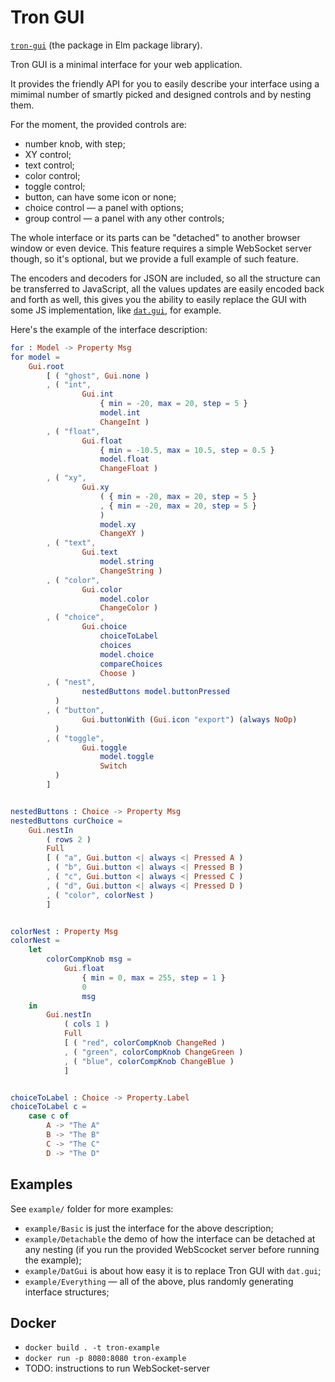 # Tron GUI


[`tron-gui`](https://package.elm-lang.org/packages/shamansir/tron-gui/) (the package in Elm package library).

Tron GUI is a minimal interface for your web application.

It provides the friendly API for you to easily describe your interface using a mimimal number of smartly picked and designed controls and by nesting them.

For the moment, the provided controls are:

* number knob, with step;
* XY control;
* text control;
* color control;
* toggle control;
* button, can have some icon or none;
* choice control — a panel with options;
* group control — a panel with any other controls;

The whole interface or its parts can be "detached" to another browser window or even device. This feature requires a simple WebSocket server though, so it's optional, but we provide a full example of such feature.

The encoders and decoders for JSON are included, so all the structure can be transferred to JavaScript, all the values updates are easily encoded back and forth as well, this gives you the ability to easily replace the GUI with some JS implementation, like [`dat.gui`](https://github.com/dataarts/dat.gui), for example.



Here's the example of the interface description:


```elm
for : Model -> Property Msg
for model =
    Gui.root
        [ ( "ghost", Gui.none )
        , ( "int",
                Gui.int
                    { min = -20, max = 20, step = 5 }
                    model.int
                    ChangeInt )
        , ( "float",
                Gui.float
                    { min = -10.5, max = 10.5, step = 0.5 }
                    model.float
                    ChangeFloat )
        , ( "xy",
                Gui.xy
                    ( { min = -20, max = 20, step = 5 }
                    , { min = -20, max = 20, step = 5 }
                    )
                    model.xy
                    ChangeXY )
        , ( "text",
                Gui.text
                    model.string
                    ChangeString )
        , ( "color",
                Gui.color
                    model.color
                    ChangeColor )
        , ( "choice",
                Gui.choice
                    choiceToLabel
                    choices
                    model.choice
                    compareChoices
                    Choose )
        , ( "nest",
                nestedButtons model.buttonPressed
          )
        , ( "button",
                Gui.buttonWith (Gui.icon "export") (always NoOp)
          )
        , ( "toggle",
                Gui.toggle
                    model.toggle
                    Switch
          )
        ]


nestedButtons : Choice -> Property Msg
nestedButtons curChoice =
    Gui.nestIn
        ( rows 2 )
        Full
        [ ( "a", Gui.button <| always <| Pressed A )
        , ( "b", Gui.button <| always <| Pressed B )
        , ( "c", Gui.button <| always <| Pressed C )
        , ( "d", Gui.button <| always <| Pressed D )
        , ( "color", colorNest )
        ]


colorNest : Property Msg
colorNest =
    let
        colorCompKnob msg =
            Gui.float
                { min = 0, max = 255, step = 1 }
                0
                msg
    in
        Gui.nestIn
            ( cols 1 )
            Full
            [ ( "red", colorCompKnob ChangeRed )
            , ( "green", colorCompKnob ChangeGreen )
            , ( "blue", colorCompKnob ChangeBlue )
            ]


choiceToLabel : Choice -> Property.Label
choiceToLabel c =
    case c of
        A -> "The A"
        B -> "The B"
        C -> "The C"
        D -> "The D"
```


## Examples

See `example/` folder for more examples:

* `example/Basic` is just the interface for the above description;
* `example/Detachable` the demo of how the interface can be detached at any nesting (if you run the provided WebScocket server before running the example);
* `example/DatGui` is about how easy it is to replace Tron GUI with `dat.gui`;
* `example/Everything` — all of the above, plus randomly generating interface structures;


## Docker

* `docker build . -t tron-example`
* `docker run -p 8080:8080 tron-example`
* TODO: instructions to run WebSocket-server
